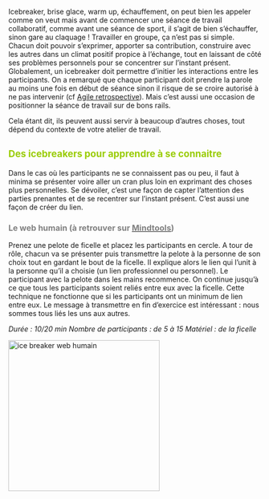 Icebreaker, brise glace, warm up, échauffement, on peut bien les appeler comme on veut mais avant de commencer une séance de travail collaboratif, comme avant une séance de sport, il s’agit de bien s’échauffer, sinon gare au claquage ! Travailler en groupe, ça n’est pas si simple. Chacun doit pouvoir s’exprimer, apporter sa contribution, construire avec les autres dans un climat positif propice à l’échange, tout en laissant de côté ses problèmes personnels pour se concentrer sur l’instant présent. Globalement, un icebreaker doit permettre d’initier les interactions entre les participants. On a remarqué que chaque participant doit prendre la parole au moins une fois en début de séance sinon il risque de se croire autorisé à ne pas intervenir (cf [Agile retrospective]). Mais c’est aussi une occasion de positionner la séance de travail sur de bons rails.

Cela étant dit, ils peuvent aussi servir à beaucoup d’autres choses, tout dépend du contexte de votre atelier de travail.

<span style="font-size: 14pt; color: #99cc00;">Des icebreakers pour apprendre à se connaitre</span>
---------------------------------------------------------------------------------------------------

Dans le cas où les participants ne se connaissent pas ou peu, il faut à minima se présenter voire aller un cran plus loin en exprimant des choses plus personnelles. Se dévoiler, c’est une façon de capter l’attention des parties prenantes et de se recentrer sur l’instant présent. C’est aussi une façon de créer du lien.

### <span style="font-size: medium; color: #808080;">Le web humain (à retrouver sur [<span style="color: #808080;">Mindtools</span>])</span>

Prenez une pelote de ficelle et placez les participants en cercle. A tour de rôle, chacun va se présenter puis transmettre la pelote à la personne de son choix tout en gardant le bout de la ficelle. Il explique alors le lien qui l’unit à la personne qu’il a choisie (un lien professionnel ou personnel). Le participant avec la pelote dans les mains recommence. On continue jusqu’à ce que tous les participants soient reliés entre eux avec la ficelle. Cette technique ne fonctionne que si les participants ont un minimum de lien entre eux. Le message à transmettre en fin d’exercice est intéressant : nous sommes tous liés les uns aux autres.

*Durée : 10/20 min* *Nombre de participants : de 5 à 15* *Matériel : de la ficelle*

<img src="http://www.lifeisaseriousgame.com/wp-content/uploads/2013/11/ice-breaker-web-humain1-150x150.png" title="ice breaker web humain" alt="ice breaker web humain" width="301" height="301" />

### 

  [Agile retrospective]: http://www.amazon.fr/Agile-Retrospective-Making-Teams-Great/dp/0977616649 "Agile rétrospective"
  [<span style="color: #808080;">Mindtools</span>]: http://www.mindtools.com/pages/article/newLDR_76.htm "Mindtools"
